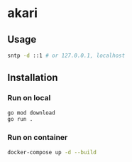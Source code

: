 # akari

## Usage
```sh
sntp -d ::1 # or 127.0.0.1, localhost
```

## Installation

### Run on local
```sh
go mod download
go run .
```

### Run on container
```sh
docker-compose up -d --build
```